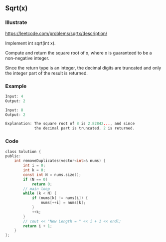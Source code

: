 ## Sqrt(x)
### Illustrate
<https://leetcode.com/problems/sqrtx/description/>

Implement int sqrt(int x).

Compute and return the square root of x, where x is guaranteed to be a non-negative integer.

Since the return type is an integer, the decimal digits are truncated and only the integer part of the result is returned.

### Example
```c
Input: 4
Output: 2

Input: 8
Output: 2

Explanation: The square root of 8 is 2.82842..., and since 
             the decimal part is truncated, 2 is returned.
```


### Code
```c
class Solution {
public:
    int removeDuplicates(vector<int>& nums) {
        int i = 0;
        int k = 0;
        const int N = nums.size();
        if (N == 0)
            return 0;
        // main loop
        while (k < N) {
            if (nums[k] != nums[i]) {
                nums[++i] = nums[k];
            }
            ++k;
        }
        // cout << "New Length = " << i + 1 << endl;
        return i + 1;
    }
};
```